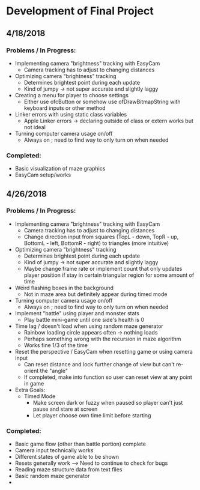 # Development of Final Project

## 4/18/2018

### Problems / In Progress:

- Implementing camera "brightness" tracking with EasyCam
  - Camera tracking has to adjust to changing distances 
- Optimizing camera "brightness" tracking
  - Determines brightest point during each update
  - Kind of jumpy -> not super accurate and slightly laggy
- Creating a menu for player to choose settings
  - Either use ofcButton or somehow use ofDrawBitmapString with keyboard inputs or other method
- Linker errors with using static class variables 
  - Apple Linker errors -> declaring outside of class or extern works but not ideal
- Turning computer camera usage on/off
  - Always on ; need to find way to only turn on when needed
  
### Completed:

- Basic visualization of maze graphics
- EasyCam setup/works

## 4/26/2018

### Problems / In Progress:

- Implementing camera "brightness" tracking with EasyCam
  - Camera tracking has to adjust to changing distances 
  - Change direction input from squares (TopL - down, TopR - up, BottomL - left, BottomR - right) to triangles (more intuitive)
- Optimizing camera "brightness" tracking
  - Determines brightest point during each update
  - Kind of jumpy -> not super accurate and slightly laggy
  - Maybe change frame rate or implement count that only updates player position if stay in certain triangular region for some amount of time
- Weird flashing boxes in the background
  - Not in maze area but definitely appear during timed mode
- Turning computer camera usage on/off
  - Always on ; need to find way to only turn on when needed
- Implement "battle" using player and monster stats
  - Play battle mini-game until one side's health is 0
- Time lag / doesn't load when using random maze generator
  - Rainbow loading circle appears often -> nothing loads
  - Perhaps something wrong with the recursion in maze algorithm
  - Works fine 1/3 of the time
- Reset the perspective / EasyCam when resetting game or using camera input
  - Can reset distance and lock further change of view but can't re-orient the "angle"
  - If completed, make into function so user can reset view at any point in game
- Extra Goals: 
  - Timed Mode 
    - Make screen dark or fuzzy when paused so player can't just pause and stare at screen
    - Let player choose own time limit before starting
  
  
### Completed:

- Basic game flow (other than battle portion) complete
- Camera input technically works
- Different states of game able to be shown
- Resets generally work --> Need to continue to check for bugs
- Reading maze structure data from text files
- Basic random maze generator
- 
